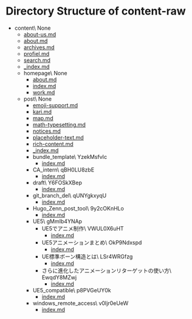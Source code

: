 # Directory Structure of content-raw

- content\ None 
  - [about-us.md](content/about-us.md)
  - [about.md](content/about.md)
  - [archives.md](content/archives.md)
  - [profiel.md](content/profiel.md)
  - [search.md](content/search.md)
  - [_index.md](content/_index.md)
  - homepage\ None 
    - [about.md](content/about.md)
    - [index.md](content/index.md)
    - [work.md](content/work.md)
  - post\ None 
    - [emoji-support.md](content/emoji-support.md)
    - [kari.md](content/kari.md)
    - [map.md](content/map.md)
    - [math-typesetting.md](content/math-typesetting.md)
    - [notices.md](content/notices.md)
    - [placeholder-text.md](content/placeholder-text.md)
    - [rich-content.md](content/rich-content.md)
    - [_index.md](content/_index.md)
    - bundle_template\ YzekMsfvIc 
      - [index.md](content/index.md)
    - CA_intern\ qBH0LU8zbE 
      - [index.md](content/index.md)
    - draft\ Y6FOSkXBep 
      - [index.md](content/index.md)
    - git_branch_del\ qUNYgkxyqU 
      - [index.md](content/index.md)
    - Hugo_Zenn_post_tool\ 9y2cOKnHLo 
      - [index.md](content/index.md)
    - UE5\ gMmIb4YNAp 
      - UE5でアニメ制作\ VWUL0X6uHT 
        - [index.md](content/index.md)
      - UE5アニメーションまとめ\ OkP9Ndxspd 
        - [index.md](content/index.md)
      - UE標準ボーン構造とは\ LSr4WRGfzg 
        - [index.md](content/index.md)
      - さらに進化したアニメーションリターゲットの使い方\ EwqdY8MZwj 
        - [index.md](content/index.md)
    - UE5_compatible\ p8PVGeUY0k 
      - [index.md](content/index.md)
    - windows_remote_access\ v0Ijr0eUeW 
      - [index.md](content/index.md)
